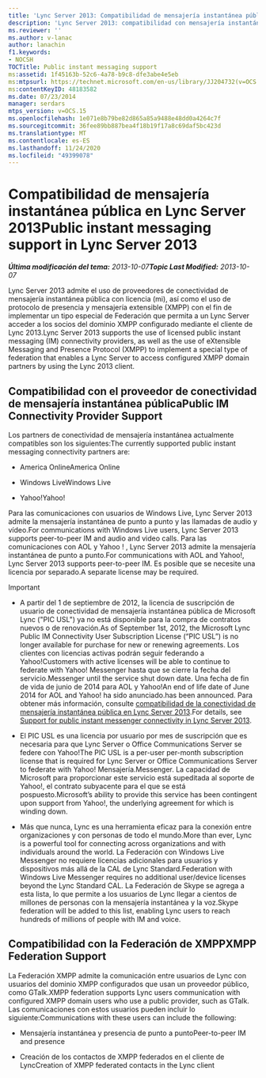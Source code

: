 ```yaml
---
title: 'Lync Server 2013: Compatibilidad de mensajería instantánea pública'
description: 'Lync Server 2013: compatibilidad con mensajería instantánea pública.'
ms.reviewer: ''
ms.author: v-lanac
author: lanachin
f1.keywords:
- NOCSH
TOCTitle: Public instant messaging support
ms:assetid: 1f45163b-52c6-4a78-b9c8-dfe3abe4e5eb
ms:mtpsurl: https://technet.microsoft.com/en-us/library/JJ204732(v=OCS.15)
ms:contentKeyID: 48183582
ms.date: 07/23/2014
manager: serdars
mtps_version: v=OCS.15
ms.openlocfilehash: 1e071e8b79be82d865a85a9488e48dd0a4264c7f
ms.sourcegitcommit: 36fee89bb887bea4f18b19f17a8c69daf5bc423d
ms.translationtype: MT
ms.contentlocale: es-ES
ms.lasthandoff: 11/24/2020
ms.locfileid: "49399078"
---
```

# <a name="public-instant-messaging-support-in-lync-server-2013"></a><span data-ttu-id="d7256-103">Compatibilidad de mensajería instantánea pública en Lync Server 2013</span><span class="sxs-lookup"><span data-stu-id="d7256-103">Public instant messaging support in Lync Server 2013</span></span>

<div data-xmlns="http://www.w3.org/1999/xhtml">

<div class="topic" data-xmlns="http://www.w3.org/1999/xhtml" data-msxsl="urn:schemas-microsoft-com:xslt" data-cs="https://msdn.microsoft.com/">

<div data-asp="https://msdn2.microsoft.com/asp">



</div>

<div id="mainSection">

<div id="mainBody"><span data-ttu-id="d7256-104">

<span> </span></span><span class="sxs-lookup"><span data-stu-id="d7256-104">

<span> </span></span></span>

<span data-ttu-id="d7256-105">_**Última modificación del tema:** 2013-10-07_</span><span class="sxs-lookup"><span data-stu-id="d7256-105">_**Topic Last Modified:** 2013-10-07_</span></span>

<span data-ttu-id="d7256-106">Lync Server 2013 admite el uso de proveedores de conectividad de mensajería instantánea pública con licencia (mi), así como el uso de protocolo de presencia y mensajería extensible (XMPP) con el fin de implementar un tipo especial de Federación que permita a un Lync Server acceder a los socios del dominio XMPP configurado mediante el cliente de Lync 2013.</span><span class="sxs-lookup"><span data-stu-id="d7256-106">Lync Server 2013 supports the use of licensed public instant messaging (IM) connectivity providers, as well as the use of eXtensible Messaging and Presence Protocol (XMPP) to implement a special type of federation that enables a Lync Server to access configured XMPP domain partners by using the Lync 2013 client.</span></span>

<div>

## <a name="public-im-connectivity-provider-support"></a><span data-ttu-id="d7256-107">Compatibilidad con el proveedor de conectividad de mensajería instantánea pública</span><span class="sxs-lookup"><span data-stu-id="d7256-107">Public IM Connectivity Provider Support</span></span>

<span data-ttu-id="d7256-108">Los partners de conectividad de mensajería instantánea actualmente compatibles son los siguientes:</span><span class="sxs-lookup"><span data-stu-id="d7256-108">The currently supported public instant messaging connectivity partners are:</span></span>

  - <span data-ttu-id="d7256-109">America Online</span><span class="sxs-lookup"><span data-stu-id="d7256-109">America Online</span></span>

  - <span data-ttu-id="d7256-110">Windows Live</span><span class="sxs-lookup"><span data-stu-id="d7256-110">Windows Live</span></span>

  - <span data-ttu-id="d7256-111">Yahoo\!</span><span class="sxs-lookup"><span data-stu-id="d7256-111">Yahoo\!</span></span>

<span data-ttu-id="d7256-112">Para las comunicaciones con usuarios de Windows Live, Lync Server 2013 admite la mensajería instantánea de punto a punto y las llamadas de audio y vídeo.</span><span class="sxs-lookup"><span data-stu-id="d7256-112">For communications with Windows Live users, Lync Server 2013 supports peer-to-peer IM and audio and video calls.</span></span> <span data-ttu-id="d7256-113">Para las comunicaciones con AOL y Yahoo \! , Lync Server 2013 admite la mensajería instantánea de punto a punto.</span><span class="sxs-lookup"><span data-stu-id="d7256-113">For communications with AOL and Yahoo\!, Lync Server 2013 supports peer-to-peer IM.</span></span> <span data-ttu-id="d7256-114">Es posible que se necesite una licencia por separado.</span><span class="sxs-lookup"><span data-stu-id="d7256-114">A separate license may be required.</span></span>

<div>


> [!IMPORTANT]  
> <UL>
> <LI>
> <P><span data-ttu-id="d7256-115">A partir del 1 de septiembre de 2012, la licencia de suscripción de usuario de conectividad de mensajería instantánea pública de Microsoft Lync ("PIC USL") ya no está disponible para la compra de contratos nuevos o de renovación.</span><span class="sxs-lookup"><span data-stu-id="d7256-115">As of September 1st, 2012, the Microsoft Lync Public IM Connectivity User Subscription License (“PIC USL”) is no longer available for purchase for new or renewing agreements.</span></span> <span data-ttu-id="d7256-116">Los clientes con licencias activas podrán seguir federando a Yahoo!</span><span class="sxs-lookup"><span data-stu-id="d7256-116">Customers with active licenses will be able to continue to federate with Yahoo!</span></span> <span data-ttu-id="d7256-117">Messenger hasta que se cierre la fecha del servicio.</span><span class="sxs-lookup"><span data-stu-id="d7256-117">Messenger until the service shut down date.</span></span> <span data-ttu-id="d7256-118">Una fecha de fin de vida de junio de 2014 para AOL y Yahoo!</span><span class="sxs-lookup"><span data-stu-id="d7256-118">An end of life date of June 2014 for AOL and Yahoo!</span></span> <span data-ttu-id="d7256-119">ha sido anunciado.</span><span class="sxs-lookup"><span data-stu-id="d7256-119">has been announced.</span></span> <span data-ttu-id="d7256-120">Para obtener más información, consulte <A href="lync-server-2013-support-for-public-instant-messenger-connectivity.md">compatibilidad de la conectividad de mensajería instantánea pública en Lync Server 2013</A>.</span><span class="sxs-lookup"><span data-stu-id="d7256-120">For details, see <A href="lync-server-2013-support-for-public-instant-messenger-connectivity.md">Support for public instant messenger connectivity in Lync Server 2013</A>.</span></span></P>
> <LI>
> <P><span data-ttu-id="d7256-121">El PIC USL es una licencia por usuario por mes de suscripción que es necesaria para que Lync Server o Office Communications Server se federe con Yahoo!</span><span class="sxs-lookup"><span data-stu-id="d7256-121">The PIC USL is a per-user per-month subscription license that is required for Lync Server or Office Communications Server to federate with Yahoo!</span></span> <span data-ttu-id="d7256-122">Mensajería.</span><span class="sxs-lookup"><span data-stu-id="d7256-122">Messenger.</span></span> <span data-ttu-id="d7256-123">La capacidad de Microsoft para proporcionar este servicio está supeditada al soporte de Yahoo!, el contrato subyacente para el que se está pospuesto.</span><span class="sxs-lookup"><span data-stu-id="d7256-123">Microsoft’s ability to provide this service has been contingent upon support from Yahoo!, the underlying agreement for which is winding down.</span></span></P>
> <LI>
> <P><span data-ttu-id="d7256-124">Más que nunca, Lync es una herramienta eficaz para la conexión entre organizaciones y con personas de todo el mundo.</span><span class="sxs-lookup"><span data-stu-id="d7256-124">More than ever, Lync is a powerful tool for connecting across organizations and with individuals around the world.</span></span> <span data-ttu-id="d7256-125">La Federación con Windows Live Messenger no requiere licencias adicionales para usuarios y dispositivos más allá de la CAL de Lync Standard.</span><span class="sxs-lookup"><span data-stu-id="d7256-125">Federation with Windows Live Messenger requires no additional user/device licenses beyond the Lync Standard CAL.</span></span> <span data-ttu-id="d7256-126">La Federación de Skype se agrega a esta lista, lo que permite a los usuarios de Lync llegar a cientos de millones de personas con la mensajería instantánea y la voz.</span><span class="sxs-lookup"><span data-stu-id="d7256-126">Skype federation will be added to this list, enabling Lync users to reach hundreds of millions of people with IM and voice.</span></span></P></LI></UL>



</div>

</div>

<div>

## <a name="xmpp-federation-support"></a><span data-ttu-id="d7256-127">Compatibilidad con la Federación de XMPP</span><span class="sxs-lookup"><span data-stu-id="d7256-127">XMPP Federation Support</span></span>

<span data-ttu-id="d7256-128">La Federación XMPP admite la comunicación entre usuarios de Lync con usuarios del dominio XMPP configurados que usan un proveedor público, como GTalk.</span><span class="sxs-lookup"><span data-stu-id="d7256-128">XMPP federation supports Lync users communication with configured XMPP domain users who use a public provider, such as GTalk.</span></span> <span data-ttu-id="d7256-129">Las comunicaciones con estos usuarios pueden incluir lo siguiente:</span><span class="sxs-lookup"><span data-stu-id="d7256-129">Communications with these users can include the following:</span></span>

  - <span data-ttu-id="d7256-130">Mensajería instantánea y presencia de punto a punto</span><span class="sxs-lookup"><span data-stu-id="d7256-130">Peer-to-peer IM and presence</span></span>

  - <span data-ttu-id="d7256-131">Creación de los contactos de XMPP federados en el cliente de Lync</span><span class="sxs-lookup"><span data-stu-id="d7256-131">Creation of XMPP federated contacts in the Lync client</span></span>

<span data-ttu-id="d7256-132"></div>

</div>

<span> </span>

</div>

</div>

</span><span class="sxs-lookup"><span data-stu-id="d7256-132"></div>

</div>

<span> </span>

</div>

</div>

</span></span></div>

